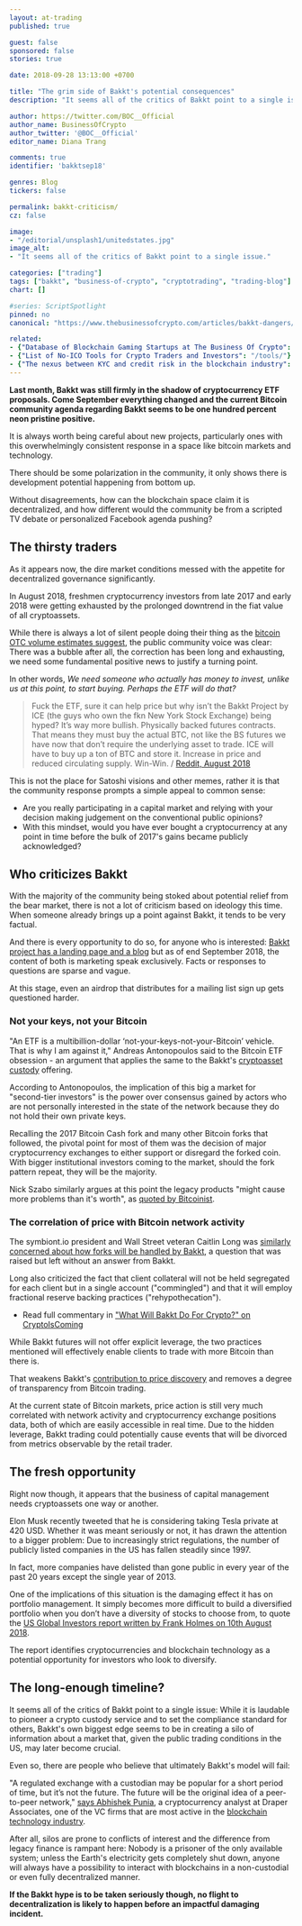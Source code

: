 ```yaml
---
layout: at-trading
published: true

guest: false
sponsored: false
stories: true

date: 2018-09-28 13:13:00 +0700

title: "The grim side of Bakkt's potential consequences"
description: "It seems all of the critics of Bakkt point to a single issue."

author: https://twitter.com/BOC__Official
author_name: BusinessOfCrypto
author_twitter: '@BOC__Official'
editor_name: Diana Trang

comments: true
identifier: 'bakktsep18'

genres: Blog
tickers: false

permalink: bakkt-criticism/
cz: false

image:
- "/editorial/unsplash1/unitedstates.jpg"
image_alt:
- "It seems all of the critics of Bakkt point to a single issue."

categories: ["trading"]
tags: ["bakkt", "business-of-crypto", "cryptotrading", "trading-blog"]
chart: []

#series: ScriptSpotlight
pinned: no
canonical: "https://www.thebusinessofcrypto.com/articles/bakkt-dangers/"

related:
- {"Database of Blockchain Gaming Startups at The Business Of Crypto": "/blockchain-tech-companies/"}
- {"List of No-ICO Tools for Crypto Traders and Investors": "/tools/"}
- {"The nexus between KYC and credit risk in the blockchain industry": "/traceto-interview/"}
---
```


**Last month, Bakkt was still firmly in the shadow of cryptocurrency ETF proposals. Come September everything changed and the current Bitcoin community agenda regarding Bakkt seems to be one hundred percent neon pristine positive.**

It is always worth being careful about new projects, particularly ones with this overwhelmingly consistent response in a space like bitcoin markets and technology.

There should be some polarization in the community, it only shows there is development potential happening from bottom up.

Without disagreements, how can the blockchain space claim it is decentralized, and how different would the community be from a scripted TV debate or personalized Facebook agenda pushing?

## The thirsty traders

As it appears now, the dire market conditions messed with the appetite for decentralized governance significantly.

In August 2018, freshmen cryptocurrency investors from late 2017 and early 2018 were getting exhausted by the prolonged downtrend in the fiat value of all cryptoassets.

While there is always a lot of silent people doing their thing as the [bitcoin OTC volume estimates suggest](https://twitter.com/ercwl/status/1023667334660149248), the public community voice was clear: There was a bubble after all, the correction has been long and exhausting, we need some fundamental positive news to justify a turning point.

In other words, *We need someone who actually has money to invest, unlike us at this point, to start buying. Perhaps the ETF will do that?*

> Fuck the ETF, sure it can help price but why isn’t the Bakkt Project by ICE (the guys who own the fkn New York Stock Exchange) being hyped? It’s way more bullish. Physically backed futures contracts. That means they must buy the actual BTC, not like the BS futures we have now that don’t require the underlying asset to trade. ICE will have to buy up a ton of BTC and store it. Increase in price and reduced circulating supply. Win-Win. / [Reddit, August 2018](https://www.reddit.com/r/CryptoCurrency/comments/9837wb/andreas_antonopoulos_btc_etf_is_really_bad_news/e4dmnux/?utm_content=permalink&utm_medium=front&utm_source=reddit&utm_name=CryptoCurrency)

This is not the place for Satoshi visions and other memes, rather it is that the community response prompts a simple appeal to common sense:

* Are you really participating in a capital market and relying with your decision making judgement on the conventional public opinions?
* With this mindset, would you have ever bought a cryptocurrency at any point in time before the bulk of 2017's gains became publicly acknowledged?

## Who criticizes Bakkt

With the majority of the community being stoked about potential relief from the bear market, there is not a lot of criticism based on ideology this time. When someone already brings up a point against Bakkt, it tends to be very factual.

And there is every opportunity to do so, for anyone who is interested: [Bakkt project has a landing page and a blog](https://www.bakkt.com/index) but as of end September 2018, the content of both is marketing speak exclusively. Facts or responses to questions are sparse and vague.

At this stage, even an airdrop that distributes for a mailing list sign up gets questioned harder.

### Not your keys, not your Bitcoin

"An ETF is a multibillion-dollar ‘not-your-keys-not-your-Bitcoin’ vehicle. That is why I am against it," Andreas Antonopoulos said to the Bitcoin ETF obsession - an argument that applies the same to the Bakkt's [cryptoasset custody](https://www.thebusinessofcrypto.com/custody/) offering.

According to Antonopoulos, the implication of this big a market for "second-tier investors" is the power over consensus gained by actors who are not personally interested in the state of the network because they do not hold their own private keys.

Recalling the 2017 Bitcoin Cash fork and many other Bitcoin forks that followed, the pivotal point for most of them was the decision of major cryptocurrency exchanges to either support or disregard the forked coin. With bigger institutional investors coming to the market, should the fork pattern repeat, they will be the majority.

Nick Szabo similarly argues at this point the legacy products "might cause more problems than it's worth", as [quoted by Bitcoinist](https://bitcoinist.com/andreas-antonopoulos-criticizes-bitcoin-etfs/).

### The correlation of price with Bitcoin network activity

The symbiont.io president and Wall Street veteran Caitlin Long was [similarly concerned about how forks will be handled by Bakkt](https://twitter.com/CaitlinLong_/status/1031565897167765505), a question that was raised but left without an answer from Bakkt.

Long also criticized the fact that client collateral will not be held segregated for each client but in a single account ("commingled") and that it will employ fractional reserve backing practices ("rehypothecation").

* Read full commentary in ["What Will Bakkt Do For Crypto?" on CryptoIsComing](https://cryptoiscoming.com/what-will-bakkt-do-for-crypto/)

While Bakkt futures will not offer explicit leverage, the two practices mentioned will effectively enable clients to trade with more Bitcoin than there is.

That weakens Bakkt's [contribution to price discovery](https://www.thebusinessofcrypto.com/company/bakkt/) and removes a degree of transparency from Bitcoin trading.

At the current state of Bitcoin markets, price action is still very much correlated with network activity and cryptocurrency exchange positions data, both of which are easily accessible in real time. Due to the hidden leverage, Bakkt trading could potentially cause events that will be divorced from metrics observable by the retail trader.

## The fresh opportunity

Right now though, it appears that the business of capital management needs cryptoassets one way or another.

Elon Musk recently tweeted that he is considering taking Tesla private at 420 USD. Whether it was meant seriously or not, it has drawn the attention to a bigger problem: Due to increasingly strict regulations, the number of publicly listed companies in the US has fallen steadily since 1997.

In fact, more companies have delisted than gone public in every year of the past 20 years except the single year of 2013.

One of the implications of this situation is the damaging effect it has on portfolio management. It simply becomes more difficult to build a diversified portfolio when you don’t have a diversity of stocks to choose from, to quote the [US Global Investors report written by Frank Holmes on 10th August 2018](http://www.usfunds.com/media/files/pdfs/investor-alert/_2018/2018-08-10/Investor_Alert_08-10-2018.pdf).

The report identifies cryptocurrencies and blockchain technology as a potential opportunity for investors who look to diversify.

## The long-enough timeline?

It seems all of the critics of Bakkt point to a single issue: While it is laudable to pioneer a crypto custody service and to set the compliance standard for others, Bakkt's own biggest edge seems to be in creating a silo of information about a market that, given the public trading conditions in the US, may later become crucial.

Even so, there are people who believe that ultimately Bakkt's model will fail:

"A regulated exchange with a custodian may be popular for a short period of time, but it’s not the future. The future will be the original idea of a peer-to-peer network," [says Abhishek Punia](https://bravenewcoin.com/insights/bitcoin-and-the-nyse-unpacking-bakkts-big-plans), a cryptocurrency analyst at Draper Associates, one of the VC firms that are most active in the [blockchain technology industry](https://www.thebusinessofcrypto.com/company/).

After all, silos are prone to conflicts of interest and the difference from legacy finance is rampant here: Nobody is a prisoner of the only available system; unless the Earth's electricity gets completely shut down, anyone will always have a possibility to interact with blockchains in a non-custodial or even fully decentralized manner.

**If the Bakkt hype is to be taken seriously though, no flight to decentralization is likely to happen before an impactful damaging incident.**
